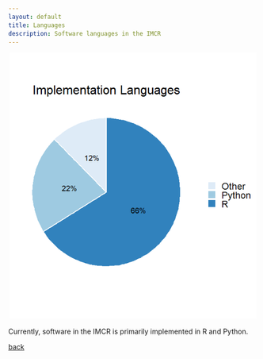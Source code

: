```yaml
---
layout: default
title: Languages
description: Software languages in the IMCR
---
```


<p align="center">
  <img width="500" src="https://github.com/IMCR-Hackathon/portal/blob/master/software_by_language.png">
</p>

Currently, software in the IMCR is primarily implemented in R and Python.

[back](./)
